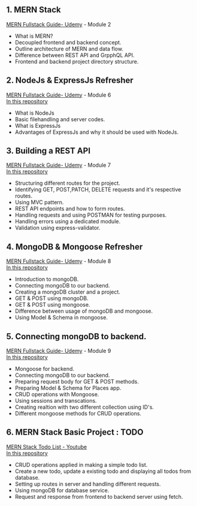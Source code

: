 ## 1. MERN Stack 
[MERN Fullstack Guide- Udemy](https://www.udemy.com/course/react-nodejs-express-mongodb-the-mern-fullstack-guide/) - Module 2

 * What is MERN?
 * Decoupled frontend and backend concept.
 * Outline architecture of MERN and data flow.
 * Difference between REST API and GrpphQL API.
 * Frontend and backend project directory structure.

 ## 2. NodeJs & ExpressJs Refresher
[MERN Fullstack Guide- Udemy](https://www.udemy.com/course/react-nodejs-express-mongodb-the-mern-fullstack-guide/) - Module 6 <br/>
[In this repository](https://github.com/barath83/Web-Dev-Course-Work/tree/master/mern_stack/nodejs_codes)
 * What is NodeJs
 * Basic filehandling and server codes.
 * What is ExpressJs
 * Advantages of ExpressJs and why it should be used with NodeJs.
 
 ## 3. Building a REST API
[MERN Fullstack Guide- Udemy](https://www.udemy.com/course/react-nodejs-express-mongodb-the-mern-fullstack-guide/) - Module 7 <br/>
[In this repository](https://github.com/barath83/Web-Dev-Course-Work/tree/master/mern_stack/mern_placesapp/backend)

 * Structuring different routes for the project.
 * Identifying GET, POST,PATCH, DELETE requests and it's respective routes.
 * Using MVC pattern.
 * REST API endpoints and how to form routes.
 * Handling requests and using POSTMAN for testing purposes.
 * Handling errors using a dedicated module.
 * Validation using express-validator.
 
 
 ## 4. MongoDB & Mongoose Refresher
[MERN Fullstack Guide- Udemy](https://www.udemy.com/course/react-nodejs-express-mongodb-the-mern-fullstack-guide/) - Module 8 <br/>
[In this repository](https://github.com/barath83/Web-Dev-Course-Work/tree/master/mern_stack/basic_mongo)
 
 * Introduction to mongoDB.
 * Connecting mongoDB to our backend.
 * Creating a mongoDB cluster and a project.
 * GET & POST using mongoDB.
 * GET & POST using mongoose.
 * Difference between usage of mongoDB and mongoose.
 * Using Model & Schema in mongoose.
 
 
  ## 5. Connecting mongoDB to backend.
[MERN Fullstack Guide- Udemy](https://www.udemy.com/course/react-nodejs-express-mongodb-the-mern-fullstack-guide/) - Module 9 <br/>
[In this repository](https://github.com/barath83/Web-Dev-Course-Work/tree/master/mern_stack/mern_placesapp/backend)
 
 * Mongoose for backend.
 * Connecting mongoDB to our backend.
 * Preparing request body for GET & POST methods.
 * Preparing Model & Schema for Places app.
 * CRUD operations with Mongoose.
 * Using sessions and transcations.
 * Creating realtion with two different collection using ID's.
 * Different mongoose methods for CRUD operations.
 
 ## 6. MERN Stack Basic Project : TODO
[MERN Stack Todo List - Youtube](https://www.youtube.com/watch?v=bRRA-SrNyxg&t=1748s) <br/>
[In this repository](https://github.com/barath83/Web-Dev-Course-Work/tree/master/mern_stack/mern-todo)

 * CRUD operations applied in making a simple todo list.
 * Create a new todo, update a existing todo and displaying all todos from database. 
 * Setting up routes in server and handling different requests.
 * Using mongoDB for database service.
 * Request and response from frontend to backend server using fetch.
